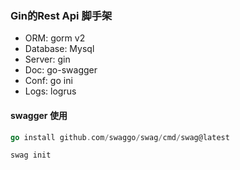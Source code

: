 ### Gin的Rest Api 脚手架

- ORM: gorm v2
- Database: Mysql
- Server: gin
- Doc: go-swagger
- Conf: go ini
- Logs: logrus


#### swagger 使用

```go
go install github.com/swaggo/swag/cmd/swag@latest
```
```go
swag init
```